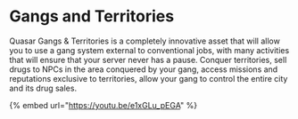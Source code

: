 # Gangs and Territories

Quasar Gangs & Territories is a completely innovative asset that will allow you to use a gang system external to conventional jobs, with many activities that will ensure that your server never has a pause. Conquer territories, sell drugs to NPCs in the area conquered by your gang, access missions and reputations exclusive to territories, allow your gang to control the entire city and its drug sales.

{% embed url="https://youtu.be/e1xGLu_pEGA" %}
